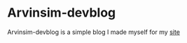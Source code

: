 # Arvinsim-devblog

Arvinsim-devblog is a simple blog I made myself for my [site](http://arvinsim.github.io/devblog)

